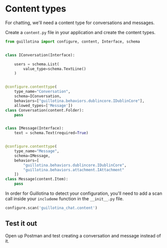 # Content types

For chatting, we'll need a content type for conversations and messages.

Create a `content.py` file in your application and create the content types.

```python
from guillotina import configure, content, Interface, schema


class IConversation(Interface):

    users = schema.List(
        value_type=schema.TextLine()
    )


@configure.contenttype(
    type_name="Conversation",
    schema=IConversation,
    behaviors=["guillotina.behaviors.dublincore.IDublinCore"],
    allowed_types=['Message'])
class Conversation(content.Folder):
    pass


class IMessage(Interface):
    text = schema.Text(required=True)


@configure.contenttype(
    type_name="Message",
    schema=IMessage,
    behaviors=[
        "guillotina.behaviors.dublincore.IDublinCore",
        "guillotina.behaviors.attachment.IAttachment"
    ])
class Message(content.Item):
    pass
```

In order for Guillotina to detect your configuration, you'll need to add
a scan call inside your `includeme` function in the `__init__.py` file.


```python
configure.scan('guillotina_chat.content')
```


## Test it out

Open up Postman and test creating a conversation and message instead of it.
